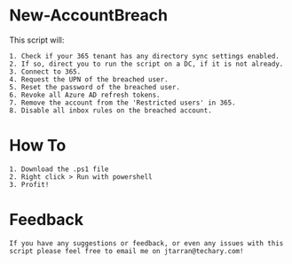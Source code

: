 # New-AccountBreach
 
This script will:

    1. Check if your 365 tenant has any directory sync settings enabled. 
    2. If so, direct you to run the script on a DC, if it is not already.
    3. Connect to 365.
    4. Request the UPN of the breached user.
    5. Reset the password of the breached user.
    6. Revoke all Azure AD refresh tokens.
    7. Remove the account from the 'Restricted users' in 365.
    8. Disable all inbox rules on the breached account.

# How To

    1. Download the .ps1 file
    2. Right click > Run with powershell
    3. Profit!

# Feedback
    If you have any suggestions or feedback, or even any issues with this script please feel free to email me on jtarran@techary.com!
